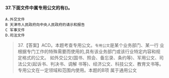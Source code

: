 #### 37.下面文件中属专用公文的有()。
    A.外交文件
    B 天津市人民政府向中央人民政府的请示和报告
    C 军事文件
    D.司法文件
>   37.【答案】ACD。本题考查专用公文。`专用公文`是某个业务部门、某一行
业根据专门工作的特殊需要而使用的,具有该业务部门或该行业特定内容和规定格式的公文。
如外交公文(国书、照会、备忘录、条约等)、军用公文、司法公文(起诉书、判决书、调解
书等)、经济公文、科技公文、教育文书等。专用公文在一定领域和范围内使用。本题的B项
属于通用公文
